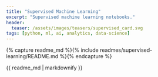 ```yaml
---
title: "Supervised Machine Learning"
excerpt: "Supervised machine learning notebooks."
header:
  teaser: /assets/images/teasers/supervised_card.svg
tags: [python, ml, ai, analytics, data-science]
---
```


{% capture readme_md %}{% include readmes/supervised-learning/README.md %}{% endcapture %}
<div class="readme">
  {{ readme_md | markdownify }}
</div>
